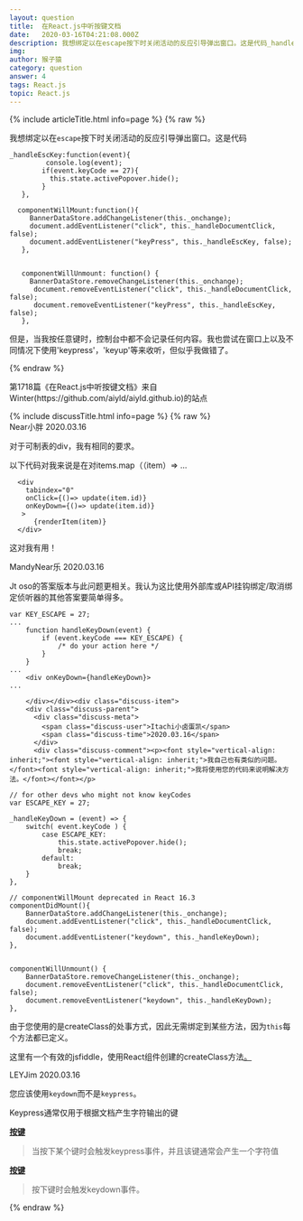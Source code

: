 ```yaml
---
layout: question
title:  在React.js中听按键文档
date:   2020-03-16T04:21:08.000Z
description: 我想绑定以在escape按下时关闭活动的反应引导弹出窗口。这是代码_handleEscKey function(event){         co...
img: 
author: 猴子猿
category: question
answer: 4
tags: React.js
topic: React.js
---
```

<div class="article-root">
  <div class="article">
    {% include articleTitle.html info=page %}
    {% raw %}
    <div class="article-content"><p><font style="vertical-align: inherit;"><font style="vertical-align: inherit;">我想绑定以在</font></font><code>escape</code><font style="vertical-align: inherit;"><font style="vertical-align: inherit;">按下时</font><font style="vertical-align: inherit;">关闭活动的反应引导弹出窗口。这</font><font style="vertical-align: inherit;">是代码</font></font></p>

<pre><code>_handleEscKey:function(event){<font></font>
         console.log(event);<font></font>
        if(event.keyCode == 27){<font></font>
          this.state.activePopover.hide();<font></font>
        }<font></font>
   },<font></font>
<font></font>
  componentWillMount:function(){<font></font>
     BannerDataStore.addChangeListener(this._onchange);<font></font>
     document.addEventListener("click", this._handleDocumentClick, false);<font></font>
     document.addEventListener("keyPress", this._handleEscKey, false);<font></font>
   },<font></font>
<font></font>
<font></font>
   componentWillUnmount: function() {<font></font>
     BannerDataStore.removeChangeListener(this._onchange);<font></font>
      document.removeEventListener("click", this._handleDocumentClick, false);<font></font>
      document.removeEventListener("keyPress", this._handleEscKey, false);<font></font>
   },<font></font>
</code></pre>

<p><font style="vertical-align: inherit;"><font style="vertical-align: inherit;">但是，当我按任意键时，控制台中都不会记录任何内容。</font><font style="vertical-align: inherit;">我也尝试在窗口上以及不同情况下使用'keypress'，'keyup'等来收听，但似乎我做错了。</font></font></p></div>
    {% endraw %}
  </div>
  <p class="winter_mark">第1718篇《在React.js中听按键文档》来自Winter(https://github.com/aiyld/aiyld.github.io)的站点</p>
  <div class="discuss-wrapper">
    {% include discussTitle.html info=page %}
    {% raw %}
    <div class="discuss-item">
        <div class="discuss-parent">
          <div class="discuss-meta">
            <span class="discuss-user">Near小胖</span>
            <span class="discuss-time">2020.03.16</span>
          </div>
          <div class="discuss-comment"><p><font style="vertical-align: inherit;"><font style="vertical-align: inherit;">对于可制表的div，我有相同的要求。</font></font></p>

<p><font style="vertical-align: inherit;"><font style="vertical-align: inherit;">以下代码对我来说是在对items.map（（item）=&gt; ...</font></font></p>

<pre><code>  &lt;div<font></font>
    tabindex="0"<font></font>
    onClick={()=&gt; update(item.id)}<font></font>
    onKeyDown={()=&gt; update(item.id)}<font></font>
   &gt;<font></font>
      {renderItem(item)}<font></font>
  &lt;/div&gt;<font></font>
</code></pre>

<p><font style="vertical-align: inherit;"><font style="vertical-align: inherit;">这对我有用！</font></font></p></div>
        </div></div><div class="discuss-item">
        <div class="discuss-parent">
          <div class="discuss-meta">
            <span class="discuss-user">MandyNear乐</span>
            <span class="discuss-time">2020.03.16</span>
          </div>
          <div class="discuss-comment"><p><font style="vertical-align: inherit;"><font style="vertical-align: inherit;">Jt oso的答案版本与此问题更相关。</font><font style="vertical-align: inherit;">我认为这比使用外部库或API挂钩绑定/取消绑定侦听器的其他答案要简单得多。</font></font></p>

<pre><code>var KEY_ESCAPE = 27;<font></font>
...<font></font>
    function handleKeyDown(event) {<font></font>
        if (event.keyCode === KEY_ESCAPE) {<font></font>
            /* do your action here */<font></font>
        }<font></font>
    }<font></font>
...<font></font>
    &lt;div onKeyDown={handleKeyDown}&gt;<font></font>
...<font></font>
</code></pre></div>
        </div></div><div class="discuss-item">
        <div class="discuss-parent">
          <div class="discuss-meta">
            <span class="discuss-user">Itachi小卤蛋凯</span>
            <span class="discuss-time">2020.03.16</span>
          </div>
          <div class="discuss-comment"><p><font style="vertical-align: inherit;"><font style="vertical-align: inherit;">我自己也有类似的问题。</font><font style="vertical-align: inherit;">我将使用您的代码来说明解决方法。</font></font></p>

<pre><code>// for other devs who might not know keyCodes<font></font>
var ESCAPE_KEY = 27;<font></font>
<font></font>
_handleKeyDown = (event) =&gt; {<font></font>
    switch( event.keyCode ) {<font></font>
        case ESCAPE_KEY:<font></font>
            this.state.activePopover.hide();<font></font>
            break;<font></font>
        default: <font></font>
            break;<font></font>
    }<font></font>
},<font></font>
<font></font>
// componentWillMount deprecated in React 16.3<font></font>
componentDidMount(){<font></font>
    BannerDataStore.addChangeListener(this._onchange);<font></font>
    document.addEventListener("click", this._handleDocumentClick, false);<font></font>
    document.addEventListener("keydown", this._handleKeyDown);<font></font>
},<font></font>
<font></font>
<font></font>
componentWillUnmount() {<font></font>
    BannerDataStore.removeChangeListener(this._onchange);<font></font>
    document.removeEventListener("click", this._handleDocumentClick, false);<font></font>
    document.removeEventListener("keydown", this._handleKeyDown);<font></font>
},<font></font>
</code></pre>

<p><font style="vertical-align: inherit;"><font style="vertical-align: inherit;">由于您使用的是createClass的处事方式，因此无需绑定到某些方法，因为</font></font><code>this</code><font style="vertical-align: inherit;"><font style="vertical-align: inherit;">每个方法</font><font style="vertical-align: inherit;">都已</font><font style="vertical-align: inherit;">定义。</font></font></p>

<p><font style="vertical-align: inherit;"><font style="vertical-align: inherit;">这里有一个有效的jsfiddle，使用React组件创建的createClass方法</font></font><a href="https://jsfiddle.net/hzjgepmc/" rel="noreferrer"><font style="vertical-align: inherit;"><font style="vertical-align: inherit;">。</font></font></a></p></div>
        </div></div><div class="discuss-item">
        <div class="discuss-parent">
          <div class="discuss-meta">
            <span class="discuss-user">LEYJim</span>
            <span class="discuss-time">2020.03.16</span>
          </div>
          <div class="discuss-comment"><p><font style="vertical-align: inherit;"><font style="vertical-align: inherit;">您应该使用</font></font><code>keydown</code><font style="vertical-align: inherit;"><font style="vertical-align: inherit;">而不是</font></font><code>keypress</code><font style="vertical-align: inherit;"><font style="vertical-align: inherit;">。</font></font></p>

<p><font style="vertical-align: inherit;"><font style="vertical-align: inherit;">Keypress通常仅用于根据文档产生字符输出的键</font></font></p>

<p><a href="https://developer.mozilla.org/en-US/docs/Web/Events/keypress"><strong><font style="vertical-align: inherit;"><font style="vertical-align: inherit;">按键</font></font></strong></a></p>

<blockquote>
  <p><font style="vertical-align: inherit;"><font style="vertical-align: inherit;">当按下某个键时会触发keypress事件，并且该键通常会产生一个字符值</font></font></p>
</blockquote>

<p><a href="https://developer.mozilla.org/en-US/docs/Web/Events/keydown"><strong><font style="vertical-align: inherit;"><font style="vertical-align: inherit;">按键</font></font></strong></a></p>

<blockquote>
  <p><font style="vertical-align: inherit;"><font style="vertical-align: inherit;">按下键时会触发keydown事件。</font></font></p>
</blockquote></div>
        </div></div>
    {% endraw %}
  </div>
<div>
